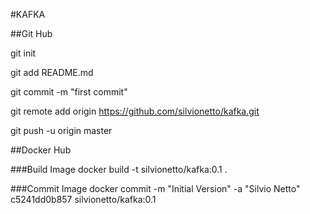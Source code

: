 #KAFKA

##Git Hub

git init

git add README.md

git commit -m "first commit"

git remote add origin https://github.com/silvionetto/kafka.git

git push -u origin master

##Docker Hub

###Build Image
docker build -t silvionetto/kafka:0.1 .

###Commit Image
docker commit -m "Initial Version" -a "Silvio Netto" c5241dd0b857 silvionetto/kafka:0.1
